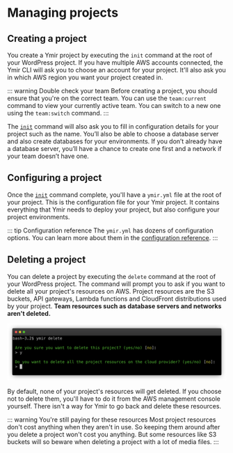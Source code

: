 # Managing projects

## Creating a project

You create a Ymir project by executing the `init` command at the root of your WordPress project. If you have multiple AWS accounts connected, the Ymir CLI will ask you to choose an account for your project. It'll also ask you in which AWS region you want your project created in.

::: warning Double check your team
Before creating a project, you should ensure that you're on the correct team. You can use the `team:current` command to view your currently active team. You can switch to a new one using the `team:switch` command.
:::

The [`init`][2] command will also ask you to fill in configuration details for your project such as the name. You’ll also be able to choose a database server and also create databases for your environments. If you don’t already have a database server, you’ll have a chance to create one first and a network if your team doesn’t have one.

## Configuring a project

Once the [`init`][2] command complete, you'll have a `ymir.yml` file at the root of your project. This is the configuration file for your Ymir project. It contains everything that Ymir needs to deploy your project, but also configure your project environments.

::: tip Configuration reference
The `ymir.yml` has dozens of configuration options. You can learn more about them in the [configuration reference][1].
:::

## Deleting a project

You can delete a project by executing the `delete` command at the root of your WordPress project. The command will prompt you to ask if you want to delete all your project's resources on AWS. Project resources are the S3 buckets, API gateways, Lambda functions and CloudFront distributions used by your project. **Team resources such as database servers and networks aren't deleted.**

![delete command](../../images/delete-command.png)

By default, none of your project's resources will get deleted. If you choose not to delete them, you'll have to do it from the AWS management console yourself. There isn't a way for Ymir to go back and delete these resources.

::: warning You're still paying for these resources
Most project resources don't cost anything when they aren't in use. So keeping them around after you delete a project won't cost you anything. But some resources like S3 buckets will so beware when deleting a project with a lot of media files.
:::


[1]: ../reference/configuration.md
[2]: ../reference/ymir-cli.md##project-init-init
